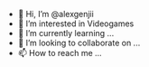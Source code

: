 - 👋 Hi, I’m @alexgenjii
- 👀 I’m interested in Videogames
- 🌱 I’m currently learning ...
- 💞️ I’m looking to collaborate on ...
- 📫 How to reach me ...

<!---
alexgenjii/alexgenjii is a ✨ special ✨ repository because its `README.md` (this file) appears on your GitHub profile.
You can click the Preview link to take a look at your changes.
--->
